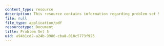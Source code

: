 ```yaml
---
content_type: resource
description: This resource contains information regarding problem set 5.
file: null
file_type: application/pdf
resourcetype: Document
title: Problem Set 5
uid: a94b1cd2-a24b-9986-cba8-010c5773f925
---
```

